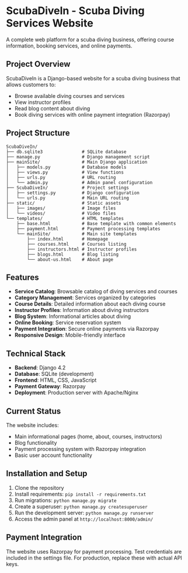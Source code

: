 # ScubaDiveIn - Scuba Diving Services Website

A complete web platform for a scuba diving business, offering course information, booking services, and online payments.

## Project Overview

ScubaDiveIn is a Django-based website for a scuba diving business that allows customers to:
- Browse available diving courses and services
- View instructor profiles
- Read blog content about diving
- Book diving services with online payment integration (Razorpay)

## Project Structure

```
ScubaDiveIn/
├── db.sqlite3               # SQLite database
├── manage.py                # Django management script
├── mainSite/                # Main Django application
│   ├── models.py            # Database models
│   ├── views.py             # View functions
│   ├── urls.py              # URL routing
│   └── admin.py             # Admin panel configuration
├── ScubaDiveIn/             # Project settings
│   ├── settings.py          # Django configuration
│   └── urls.py              # Main URL routing
├── static/                  # Static assets
│   ├── images/              # Image files
│   └── videos/              # Video files
└── templates/               # HTML templates
    ├── base.html            # Base template with common elements
    ├── payment.html         # Payment processing templates
    └── mainSite/            # Main site templates
        ├── index.html       # Homepage
        ├── courses.html     # Courses listing
        ├── instructors.html # Instructor profiles
        ├── blogs.html       # Blog listing
        └── about-us.html    # About page
```

## Features

- **Service Catalog**: Browsable catalog of diving services and courses
- **Category Management**: Services organized by categories
- **Course Details**: Detailed information about each diving course
- **Instructor Profiles**: Information about diving instructors
- **Blog System**: Informational articles about diving
- **Online Booking**: Service reservation system
- **Payment Integration**: Secure online payments via Razorpay
- **Responsive Design**: Mobile-friendly interface

## Technical Stack

- **Backend**: Django 4.2
- **Database**: SQLite (development)
- **Frontend**: HTML, CSS, JavaScript
- **Payment Gateway**: Razorpay
- **Deployment**: Production server with Apache/Nginx

## Current Status

The website includes:
- Main informational pages (home, about, courses, instructors)
- Blog functionality
- Payment processing system with Razorpay integration
- Basic user account functionality

## Installation and Setup

1. Clone the repository
2. Install requirements: `pip install -r requirements.txt`
3. Run migrations: `python manage.py migrate`
4. Create a superuser: `python manage.py createsuperuser`
5. Run the development server: `python manage.py runserver`
6. Access the admin panel at `http://localhost:8000/admin/`

## Payment Integration

The website uses Razorpay for payment processing. Test credentials are included in the settings file. For production, replace these with actual API keys. 